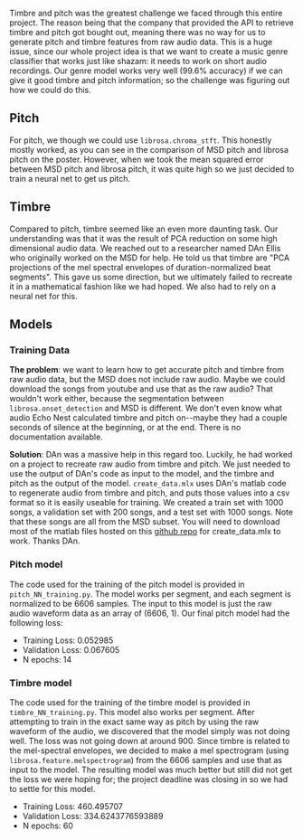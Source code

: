 Timbre and pitch was the greatest challenge we faced through this entire project. The reason being that the company that
provided the API to retrieve timbre and pitch got bought out, meaning there was no way for us to generate pitch and
timbre features from raw audio data. This is a huge issue, since our whole project idea is that we want to create a 
music genre classifier that works just like shazam: it needs to work on short audio recordings. 
Our genre model works very well (99.6% accuracy) if we can give it good timbre and pitch information; so the challenge
was figuring out how we could do this.

## Pitch
For pitch, we though we could use `librosa.chroma_stft`. This honestly mostly worked, as you can see in the comparison
of MSD pitch and librosa pitch on the poster. However, when we took the mean squared error between MSD pitch and librosa
pitch, it was quite high so we just decided to train a neural net to get us pitch.

## Timbre
Compared to pitch, timbre seemed like an even more daunting task. Our understanding was that it was the result of PCA
reduction on some high dimensional audio data. We reached out to a researcher named DAn Ellis who originally worked on the 
MSD for help. He told us that timbre are "PCA projections of the mel spectral envelopes of duration-normalized beat segments".
This gave us some direction, but we ultimately failed to recreate it in a mathematical fashion like we had hoped. We also
had to rely on a neural net for this.

## Models
### Training Data
**The problem**: we want to learn how to get accurate pitch and timbre from raw audio data, but the MSD does not include raw
audio. Maybe we could download the songs from youtube and use that as the raw audio? That wouldn't work either, because the 
segmentation between `librosa.onset_detection` and MSD is different. We don't even know what audio Echo Nest calculated 
timbre and pitch on--maybe they had a couple seconds of silence at the beginning, or at the end. There is no documentation
available.

**Solution**: DAn was a massive help in this regard too. Luckily, he had worked on a project to recreate raw audio from timbre 
and pitch. We just needed to use the output of DAn's code as input to the model, and the timbre and pitch as the output
of the model. `create_data.mlx` uses DAn's matlab code to regenerate audio from timbre and pitch, and puts those values
into a csv format so it is easily useable for training. We created a train set with 1000 songs, a validation set with 200
songs, and a test set with 1000 songs. Note that these songs are all from the MSD subset. You will need to download most
of the matlab files hosted on this [github repo](https://github.com/tbertinmahieux/MSongsDB/tree/master/MatlabSrc) for create_data.mlx to work. Thanks DAn.

### Pitch model
The code used for the training of the pitch model is provided in `pitch_NN_training.py`. The model works per segment,
and each segment is normalized to be 6606 samples. The input to this model is just the raw audio waveform data as an array
of (6606, 1). Our final pitch model had the following loss:
- Training Loss: 0.052985
- Validation Loss: 0.067605
- N epochs: 14

### Timbre model
The code used for the training of the timbre model is provided in `timbre_NN_training.py`. This model also works per
segment. After attempting to train in the exact same way as pitch by using the raw waveform of the audio, we discovered 
that the model simply was not doing well. The loss was not going down at around 900. Since timbre is related to the 
mel-spectral envelopes, we decided to make a mel spectrogram (using `librosa.feature.melspectrogram`) from the 6606 
samples and use that as input to the model. The resulting model was much better but still did not get the loss we were 
hoping for; the project deadline was closing in so we had to settle for this model.
- Training Loss: 460.495707
- Validation Loss: 334.6243776593889
- N epochs: 60